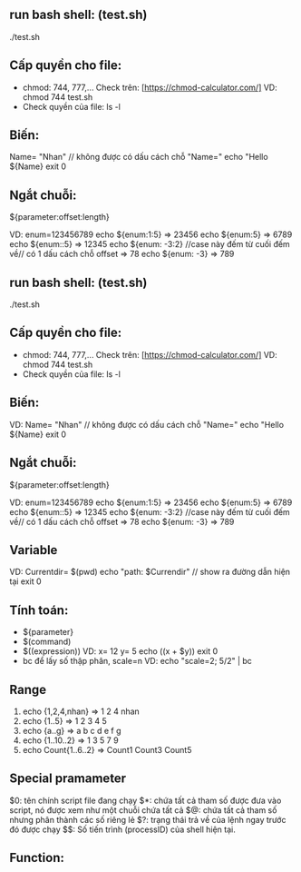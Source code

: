 ## run bash shell: (test.sh)
./test.sh

## Cấp quyền cho file:
- chmod: 744, 777,... Check trên: [https://chmod-calculator.com/]
  VD: chmod 744 test.sh
- Check quyền của file: ls -l 

## Biến:
  Name= "Nhan"  // không được có dấu cách chỗ "Name="
  echo "Hello ${Name}
  exit 0

## Ngắt chuỗi:
  ${parameter:offset:length}

VD:
  enum=123456789
  echo ${enum:1:5}
=> 23456
  echo ${enum:5}
=> 6789
  echo ${enum::5}
=> 12345
  echo ${enum: -3:2}
  //case này đếm từ cuối đếm về// có 1 dấu cách chỗ offset
=> 78
  echo ${enum: -3}
=> 789
## run bash shell: (test.sh)
./test.sh

## Cấp quyền cho file:
- chmod: 744, 777,... Check trên: [https://chmod-calculator.com/]
  VD: chmod 744 test.sh
- Check quyền của file: ls -l 

## Biến:
 VD:
  Name= "Nhan"  // không được có dấu cách chỗ "Name="
  echo "Hello ${Name}
  exit 0

## Ngắt chuỗi:
  ${parameter:offset:length}

 VD:
  enum=123456789
  echo ${enum:1:5}
=> 23456
  echo ${enum:5}
=> 6789
  echo ${enum::5}
=> 12345
  echo ${enum: -3:2}
  //case này đếm từ cuối đếm về// có 1 dấu cách chỗ offset
=> 78
  echo ${enum: -3}
=> 789
## Variable
  VD: 
    Currentdir= $(pwd)
    echo "path: $Currendir" // show ra đường dẫn hiện tại
    exit 0
## Tính toán:
  - ${parameter}
  - $(command)
  - $((expression))
    VD:
        x= 12
        y= 5
        echo $(($x + $y))
        exit 0
  - bc để lấy số thập phân, scale=n
    VD:
        echo "scale=2; 5/2" | bc
## Range
 1.  echo {1,2,4,nhan}
  => 1 2 4 nhan
 2. echo {1..5}
  => 1 2 3 4 5
 3. echo {a..g}
  => a b c d e f g
 4. echo {1..10..2}
  => 1 3 5 7 9
 5. echo Count{1..6..2}
  => Count1 Count3 Count5

## Special pramameter
  $0: tên chính script file đang chạy
  $*: chứa tất cả tham số được đưa vào script, nó được xem như một chuỗi chứa tất cả
  $@: chứa tất cả tham số nhưng phân thành các số riêng lẻ
  $?: trạng thái trả về của lệnh ngay trước đó được chạy
  $$: Số tiến trình (processID) của shell hiện tại. 

## Function:
  
    


